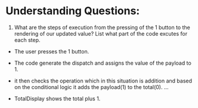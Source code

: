# Understanding Questions:
1. What are the steps of execution from the pressing of the 1 button to the rendering of our updated value? List what part of the code excutes for each step.
* The user presses the 1 button.
* The code generate the dispatch and assigns the value of the payload to 1.
* it then checks the operation which in this situation is addition and based on the conditional logic it adds the payload(1) to the total(0).
...

* TotalDisplay shows the total plus 1.
